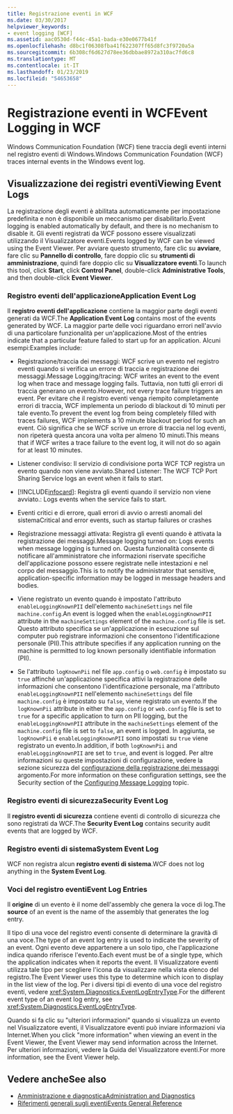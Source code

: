 ```yaml
---
title: Registrazione eventi in WCF
ms.date: 03/30/2017
helpviewer_keywords:
- event logging [WCF]
ms.assetid: aac0530d-f44c-45a1-bada-e30e0677b41f
ms.openlocfilehash: d8bc1f06308fba41f622307ff65d8fc3f9720a5a
ms.sourcegitcommit: 6b308cf6d627d78ee36dbbae8972a310ac7fd6c8
ms.translationtype: MT
ms.contentlocale: it-IT
ms.lasthandoff: 01/23/2019
ms.locfileid: "54653658"
---
```

# <a name="event-logging-in-wcf"></a><span data-ttu-id="5ff27-102">Registrazione eventi in WCF</span><span class="sxs-lookup"><span data-stu-id="5ff27-102">Event Logging in WCF</span></span>
<span data-ttu-id="5ff27-103">Windows Communication Foundation (WCF) tiene traccia degli eventi interni nel registro eventi di Windows.</span><span class="sxs-lookup"><span data-stu-id="5ff27-103">Windows Communication Foundation (WCF) traces internal events in the Windows event log.</span></span>  
  
## <a name="viewing-event-logs"></a><span data-ttu-id="5ff27-104">Visualizzazione dei registri eventi</span><span class="sxs-lookup"><span data-stu-id="5ff27-104">Viewing Event Logs</span></span>  
 <span data-ttu-id="5ff27-105">La registrazione degli eventi è abilitata automaticamente per impostazione predefinita e non è disponibile un meccanismo per disabilitarlo.</span><span class="sxs-lookup"><span data-stu-id="5ff27-105">Event logging is enabled automatically by default, and there is no mechanism to disable it.</span></span> <span data-ttu-id="5ff27-106">Gli eventi registrati da WCF possono essere visualizzati utilizzando il Visualizzatore eventi.</span><span class="sxs-lookup"><span data-stu-id="5ff27-106">Events logged by WCF can be viewed using the Event Viewer.</span></span> <span data-ttu-id="5ff27-107">Per avviare questo strumento, fare clic su **avviare**, fare clic su **Pannello di controllo**, fare doppio clic su **strumenti di amministrazione**, quindi fare doppio clic su **Visualizzatore eventi**.</span><span class="sxs-lookup"><span data-stu-id="5ff27-107">To launch this tool, click **Start**, click **Control Panel**, double-click **Administrative Tools**, and then double-click **Event Viewer**.</span></span>  
  
### <a name="application-event-log"></a><span data-ttu-id="5ff27-108">Registro eventi dell'applicazione</span><span class="sxs-lookup"><span data-stu-id="5ff27-108">Application Event Log</span></span>  
 <span data-ttu-id="5ff27-109">Il **registro eventi dell'applicazione** contiene la maggior parte degli eventi generati da WCF.</span><span class="sxs-lookup"><span data-stu-id="5ff27-109">The **Application Event Log** contains most of the events generated by WCF.</span></span> <span data-ttu-id="5ff27-110">La maggior parte delle voci riguardano errori nell'avvio di una particolare funzionalità per un'applicazione.</span><span class="sxs-lookup"><span data-stu-id="5ff27-110">Most of the entries indicate that a particular feature failed to start up for an application.</span></span> <span data-ttu-id="5ff27-111">Alcuni esempi:</span><span class="sxs-lookup"><span data-stu-id="5ff27-111">Examples include:</span></span>  
  
-   <span data-ttu-id="5ff27-112">Registrazione/traccia dei messaggi: WCF scrive un evento nel registro eventi quando si verifica un errore di traccia e registrazione dei messaggi.</span><span class="sxs-lookup"><span data-stu-id="5ff27-112">Message Logging/tracing: WCF writes an event to the event log when trace and message logging fails.</span></span> <span data-ttu-id="5ff27-113">Tuttavia, non tutti gli errori di traccia generano un evento.</span><span class="sxs-lookup"><span data-stu-id="5ff27-113">However, not every trace failure triggers an event.</span></span> <span data-ttu-id="5ff27-114">Per evitare che il registro eventi venga riempito completamente errori di traccia, WCF implementa un periodo di blackout di 10 minuti per tale evento.</span><span class="sxs-lookup"><span data-stu-id="5ff27-114">To prevent the event log from being completely filled with traces failures, WCF implements a 10 minute blackout period for such an event.</span></span> <span data-ttu-id="5ff27-115">Ciò significa che se WCF scrive un errore di traccia nel log eventi, non ripeterà questa ancora una volta per almeno 10 minuti.</span><span class="sxs-lookup"><span data-stu-id="5ff27-115">This means that if WCF writes a trace failure to the event log, it will not do so again for at least 10 minutes.</span></span>  
  
-   <span data-ttu-id="5ff27-116">Listener condiviso: Il servizio di condivisione porta WCF TCP registra un evento quando non viene avviato.</span><span class="sxs-lookup"><span data-stu-id="5ff27-116">Shared Listener: The WCF TCP Port Sharing Service logs an event when it fails to start.</span></span>  
  
-   [!INCLUDE[infocard](../../../../../includes/infocard-md.md)]<span data-ttu-id="5ff27-117">: Registra gli eventi quando il servizio non viene avviato.</span><span class="sxs-lookup"><span data-stu-id="5ff27-117">: Logs events when the service fails to start.</span></span>  
  
-   <span data-ttu-id="5ff27-118">Eventi critici e di errore, quali errori di avvio o arresti anomali del sistema</span><span class="sxs-lookup"><span data-stu-id="5ff27-118">Critical and error events, such as startup failures or crashes</span></span>  
  
-   <span data-ttu-id="5ff27-119">Registrazione messaggi attivata: Registra gli eventi quando è attivata la registrazione dei messaggi.</span><span class="sxs-lookup"><span data-stu-id="5ff27-119">Message logging turned on: Logs events when message logging is turned on.</span></span> <span data-ttu-id="5ff27-120">Questa funzionalità consente di notificare all'amministratore che informazioni riservate specifiche dell'applicazione possono essere registrate nelle intestazioni e nel corpo del messaggio.</span><span class="sxs-lookup"><span data-stu-id="5ff27-120">This is to notify the administrator that sensitive, application-specific information may be logged in message headers and bodies.</span></span>  
  
-   <span data-ttu-id="5ff27-121">Viene registrato un evento quando è impostato l'attributo `enableLoggingKnownPII` dell'elemento `machineSettings` nel file `machine.config`.</span><span class="sxs-lookup"><span data-stu-id="5ff27-121">An event is logged when the `enableLoggingKnownPII` attribute in the `machineSettings` element of the `machine.config` file is set.</span></span> <span data-ttu-id="5ff27-122">Questo attributo specifica se un'applicazione in esecuzione sul computer può registrare informazioni che consentono l'identificazione personale (PII).</span><span class="sxs-lookup"><span data-stu-id="5ff27-122">This attribute specifies if any application running on the machine is permitted to log known personally identifiable information (PII).</span></span>  
  
-   <span data-ttu-id="5ff27-123">Se l'attributo `logKnownPii` nel file `app.config` o `web.config` è impostato su `true` affinché un'applicazione specifica attivi la registrazione delle informazioni che consentono l'identificazione personale, ma l'attributo `enableLoggingKnownPII` nell'elemento `machineSettings` del file `machine.config` è impostato su `false`, viene registrato un evento.</span><span class="sxs-lookup"><span data-stu-id="5ff27-123">If the `logKnownPii` attribute in either the `app.config` or `web.config` file is set to `true` for a specific application to turn on PII logging, but the `enableLoggingKnownPII` attribute in the `machineSettings` element of the `machine.config` file is set to `false`, an event is logged.</span></span> <span data-ttu-id="5ff27-124">In aggiunta, se `logKnownPii` e `enableLoggingKnownPII` sono impostati su `true` viene registrato un evento.</span><span class="sxs-lookup"><span data-stu-id="5ff27-124">In addition, if both `logKnownPii` and `enableLoggingKnownPII` are set to `true`, and event is logged.</span></span> <span data-ttu-id="5ff27-125">Per altre informazioni su queste impostazioni di configurazione, vedere la sezione sicurezza del [configurazione della registrazione dei messaggi](../../../../../docs/framework/wcf/diagnostics/configuring-message-logging.md) argomento.</span><span class="sxs-lookup"><span data-stu-id="5ff27-125">For more information on these configuration settings, see the Security section of the [Configuring Message Logging](../../../../../docs/framework/wcf/diagnostics/configuring-message-logging.md) topic.</span></span>  
  
### <a name="security-event-log"></a><span data-ttu-id="5ff27-126">Registro eventi di sicurezza</span><span class="sxs-lookup"><span data-stu-id="5ff27-126">Security Event Log</span></span>  
 <span data-ttu-id="5ff27-127">Il **registro eventi di sicurezza** contiene eventi di controllo di sicurezza che sono registrati da WCF.</span><span class="sxs-lookup"><span data-stu-id="5ff27-127">The **Security Event Log** contains security audit events that are logged by WCF.</span></span>  
  
### <a name="system-event-log"></a><span data-ttu-id="5ff27-128">Registro eventi di sistema</span><span class="sxs-lookup"><span data-stu-id="5ff27-128">System Event Log</span></span>  
 <span data-ttu-id="5ff27-129">WCF non registra alcun **registro eventi di sistema**.</span><span class="sxs-lookup"><span data-stu-id="5ff27-129">WCF does not log anything in the **System Event Log**.</span></span>  
  
### <a name="event-log-entries"></a><span data-ttu-id="5ff27-130">Voci del registro eventi</span><span class="sxs-lookup"><span data-stu-id="5ff27-130">Event Log Entries</span></span>  
 <span data-ttu-id="5ff27-131">Il **origine** di un evento è il nome dell'assembly che genera la voce di log.</span><span class="sxs-lookup"><span data-stu-id="5ff27-131">The **source** of an event is the name of the assembly that generates the log entry.</span></span>  
  
 <span data-ttu-id="5ff27-132">Il tipo di una voce del registro eventi consente di determinare la gravità di una voce.</span><span class="sxs-lookup"><span data-stu-id="5ff27-132">The type of an event log entry is used to indicate the severity of an event.</span></span> <span data-ttu-id="5ff27-133">Ogni evento deve appartenere a un solo tipo, che l'applicazione indica quando riferisce l'evento.</span><span class="sxs-lookup"><span data-stu-id="5ff27-133">Each event must be of a single type, which the application indicates when it reports the event.</span></span> <span data-ttu-id="5ff27-134">Il Visualizzatore eventi utilizza tale tipo per scegliere l'icona da visualizzare nella vista elenco del registro.</span><span class="sxs-lookup"><span data-stu-id="5ff27-134">The Event Viewer uses this type to determine which icon to display in the list view of the log.</span></span> <span data-ttu-id="5ff27-135">Per i diversi tipi di evento di una voce del registro eventi, vedere <xref:System.Diagnostics.EventLogEntryType>.</span><span class="sxs-lookup"><span data-stu-id="5ff27-135">For the different event type of an event log entry, see <xref:System.Diagnostics.EventLogEntryType>.</span></span>  
  
 <span data-ttu-id="5ff27-136">Quando si fa clic su "ulteriori informazioni" quando si visualizza un evento nel Visualizzatore eventi, il Visualizzatore eventi può inviare informazioni via Internet.</span><span class="sxs-lookup"><span data-stu-id="5ff27-136">When you click "more information" when viewing an event in the Event Viewer, the Event Viewer may send information across the Internet.</span></span> <span data-ttu-id="5ff27-137">Per ulteriori informazioni, vedere la Guida del Visualizzatore eventi.</span><span class="sxs-lookup"><span data-stu-id="5ff27-137">For more information, see the Event Viewer help.</span></span>  
  
## <a name="see-also"></a><span data-ttu-id="5ff27-138">Vedere anche</span><span class="sxs-lookup"><span data-stu-id="5ff27-138">See also</span></span>
- [<span data-ttu-id="5ff27-139">Amministrazione e diagnostica</span><span class="sxs-lookup"><span data-stu-id="5ff27-139">Administration and Diagnostics</span></span>](../../../../../docs/framework/wcf/diagnostics/index.md)
- [<span data-ttu-id="5ff27-140">Riferimenti generali sugli eventi</span><span class="sxs-lookup"><span data-stu-id="5ff27-140">Events General Reference</span></span>](../../../../../docs/framework/wcf/diagnostics/event-logging/events-general-reference.md)
